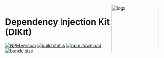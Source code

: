 <img src="assets/logo.png" align="right" height="156" alt="logo" />

# Dependency Injection Kit (DIKit)  

[![NPM version][npm-image]][npm-url] [![build status][github-build-actions-image]][github-actions-url] [![npm download][download-image]][download-url] [![bundle size][bundlephobia-image]][bundlephobia-url]


[npm-image]: http://img.shields.io/npm/v/dikit.svg
[npm-url]: http://npmjs.org/package/dikit
[github-build-actions-image]: https://github.com/js2me/dikit/workflows/Build/badge.svg
[github-actions-url]: https://github.com/js2me/dikit/actions
[download-image]: https://img.shields.io/npm/dm/dikit.svg
[download-url]: https://npmjs.org/package/dikit
[bundlephobia-url]: https://bundlephobia.com/result?p=dikit
[bundlephobia-image]: https://badgen.net/bundlephobia/minzip/dikit

